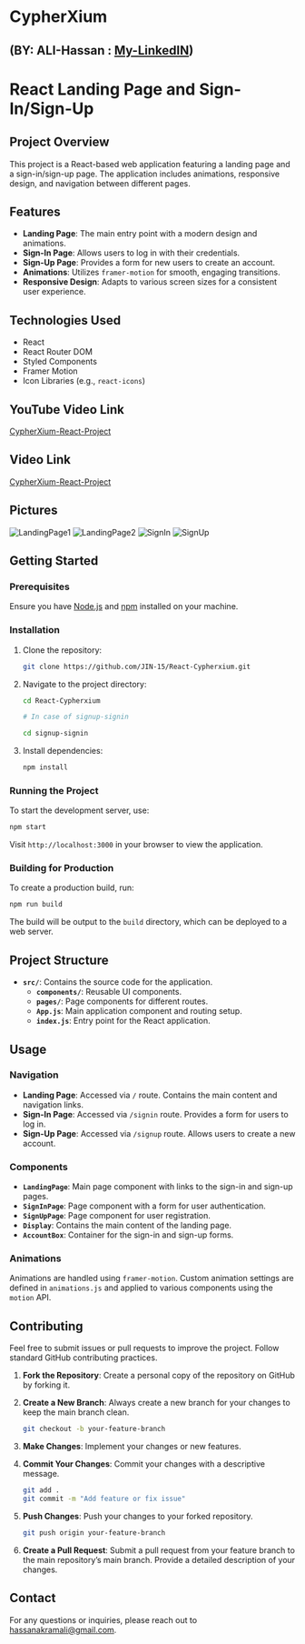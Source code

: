 # CypherXium

## (BY: ALI-Hassan : [My-LinkedIN](https://www.linkedin.com/in/ali-hassan-08b306226))

# React Landing Page and Sign-In/Sign-Up

## Project Overview

This project is a React-based web application featuring a landing page and a sign-in/sign-up page. The application includes animations, responsive design, and navigation between different pages.

## Features

- **Landing Page**: The main entry point with a modern design and animations.
- **Sign-In Page**: Allows users to log in with their credentials.
- **Sign-Up Page**: Provides a form for new users to create an account.
- **Animations**: Utilizes `framer-motion` for smooth, engaging transitions.
- **Responsive Design**: Adapts to various screen sizes for a consistent user experience.

## Technologies Used

- React
- React Router DOM
- Styled Components
- Framer Motion
- Icon Libraries (e.g., `react-icons`)

## YouTube Video Link

[CypherXium-React-Project](https://youtu.be/-PhSF6iO-4g)

## Video Link

[CypherXium-React-Project](assets/CypherXium-(Ali).mp4)

## Pictures

   ![LandingPage1](assets/Cypher-4.jpeg)
   ![LandingPage2](assets/Cypher-3.jpeg)
   ![SignIn](assets/Cypher-1.jpeg)
   ![SignUp](assets/Cypher-2.jpeg)

## Getting Started

### Prerequisites

Ensure you have [Node.js](https://nodejs.org/) and [npm](https://www.npmjs.com/) installed on your machine.

### Installation

1. Clone the repository:

   ```bash
   git clone https://github.com/JIN-15/React-Cypherxium.git
   ```

2. Navigate to the project directory:

   ```bash
   cd React-Cypherxium

   # In case of signup-signin

   cd signup-signin
   ```

3. Install dependencies:

   ```bash
   npm install
   ```

### Running the Project

To start the development server, use:

```bash
npm start
```

Visit `http://localhost:3000` in your browser to view the application.

### Building for Production

To create a production build, run:

```bash
npm run build
```

The build will be output to the `build` directory, which can be deployed to a web server.

## Project Structure

- **`src/`**: Contains the source code for the application.
  - **`components/`**: Reusable UI components.
  - **`pages/`**: Page components for different routes.
  - **`App.js`**: Main application component and routing setup.
  - **`index.js`**: Entry point for the React application.

## Usage

### Navigation

- **Landing Page**: Accessed via `/` route. Contains the main content and navigation links.
- **Sign-In Page**: Accessed via `/signin` route. Provides a form for users to log in.
- **Sign-Up Page**: Accessed via `/signup` route. Allows users to create a new account.

### Components

- **`LandingPage`**: Main page component with links to the sign-in and sign-up pages.
- **`SignInPage`**: Page component with a form for user authentication.
- **`SignUpPage`**: Page component for user registration.
- **`Display`**: Contains the main content of the landing page.
- **`AccountBox`**: Container for the sign-in and sign-up forms.

### Animations

Animations are handled using `framer-motion`. Custom animation settings are defined in `animations.js` and applied to various components using the `motion` API.

## Contributing

Feel free to submit issues or pull requests to improve the project. Follow standard GitHub contributing practices.

1. **Fork the Repository**: Create a personal copy of the repository on GitHub by forking it.

2. **Create a New Branch**: Always create a new branch for your changes to keep the main branch clean.

   ```bash
   git checkout -b your-feature-branch
   ```

3. **Make Changes**: Implement your changes or new features.

4. **Commit Your Changes**: Commit your changes with a descriptive message.

   ```bash
   git add .
   git commit -m "Add feature or fix issue"
   ```

5. **Push Changes**: Push your changes to your forked repository.

   ```bash
   git push origin your-feature-branch
   ```

6. **Create a Pull Request**: Submit a pull request from your feature branch to the main repository’s main branch. Provide a detailed description of your changes.


## Contact

For any questions or inquiries, please reach out to [hassanakramali@gmail.com](mailto:hassanakramali@gmail.com).
